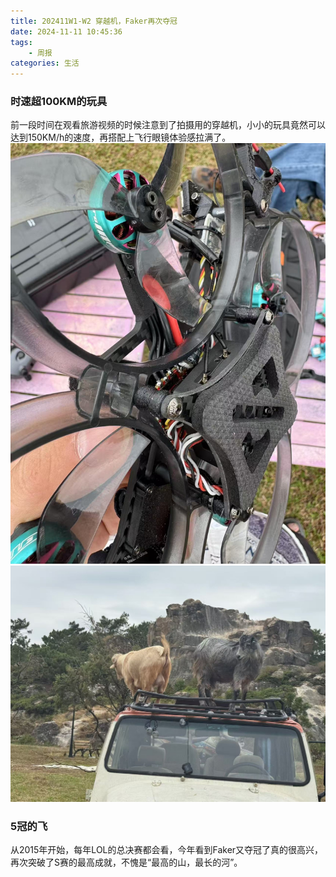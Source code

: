 ```yaml
---
title: 202411W1-W2 穿越机，Faker再次夺冠
date: 2024-11-11 10:45:36
tags:
    - 周报
categories: 生活
---
```

### 时速超100KM的玩具
前一段时间在观看旅游视频的时候注意到了拍摄用的穿越机，小小的玩具竟然可以达到150KM/h的速度，再搭配上飞行眼镜体验感拉满了。
![](https://raw.githubusercontent.com/mar-heaven/image-repo/main/blogs/pictures/a917be5159cd5cc2d3f28a68b23664f.jpg)
![](https://raw.githubusercontent.com/mar-heaven/image-repo/main/blogs/pictures/12b3452e513f6310a23279ccc2533b6.jpg)

### 5冠的飞
从2015年开始，每年LOL的总决赛都会看，今年看到Faker又夺冠了真的很高兴，再次突破了S赛的最高成就，不愧是“最高的山，最长的河”。